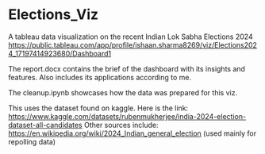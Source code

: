 # Elections_Viz
A tableau data visualization on the recent Indian Lok Sabha Elections 2024
https://public.tableau.com/app/profile/ishaan.sharma8269/viz/Elections2024_17197414923680/Dashboard1

The report.docx contains the brief of the dashboard with its insights and features. Also includes its applications according to me.

The cleanup.ipynb showcases how the data was prepared for this viz.

This uses the dataset found on kaggle. Here is the link: https://www.kaggle.com/datasets/rubenmukherjee/india-2024-election-dataset-all-candidates
Other sources include: https://en.wikipedia.org/wiki/2024_Indian_general_election (used mainly for repolling data)



